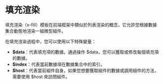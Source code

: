 # 填充渲染

填充渲染（x-fill）模板在前端框架中類似於列表渲染的概念，它允許您根據數據集合動態地渲染一組微型組件。

在填充渲染過程中，您可以使用以下特殊變量：

- **$data**：代表填充項的數據。通過操作 $data，您可以獲取或修改每個填充項的數據。
- **$index**：代表當前數據項在數據集合中的索引。
- **$host**：代表當前組件自身。如果您想要獲取組件的數據或調用組件的方法，需要使用 $host 來訪問組件。

<a href="../../publics/examples/fill/demo.html" preview demo></a>
<a href="../../publics/examples/fill/test-demo.html" main demo></a>

